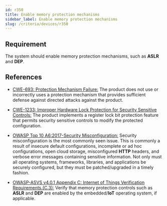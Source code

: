 ```yaml
---
id: r350
title: Enable memory protection mechanisms
sidebar_label: Enable memory protection mechanisms
slug: /criteria/devices/r350
---
```


## Requirement

The system should enable memory protection mechanisms, such as **ASLR**
and **DEP**.

## References

- [CWE-693: Protection Mechanism Failure:](https://cwe.mitre.org/data/definitions/693.html)
The product does not use or incorrectly uses a protection mechanism that
provides sufficient defense against directed attacks against the product.

- [CWE-1233: Improper Hardware Lock Protection for Security Sensitive Controls:](https://cwe.mitre.org/data/definitions/1233.html)
The product implements a register lock bit protection feature that permits
security sensitive controls to modify the protected configuration.

- [OWASP Top 10 A6:2017-Security Misconfiguration:](https://owasp.org/www-project-top-ten/OWASP_Top_Ten_2017/Top_10-2017_A6-Security_Misconfiguration)
Security misconfiguration is the most commonly seen issue.
This is commonly a result of insecure default configurations, incomplete or
ad hoc configurations, open cloud storage, misconfigured **HTTP** headers,
and verbose error messages containing sensitive information.
Not only must all operating systems, frameworks, libraries, and applications
be securely configured, but they must be patched/upgraded in a timely fashion.

- [OWASP-ASVS v4.0.1 Appendix C: Internet of Things Verification Requirements.(C.3):](https://owasp.org/www-project-application-security-verification-standard/)
Verify that memory protection controls such as **ASLR** and **DEP** are enabled
by the embedded/**IoT** operating system, if applicable.

